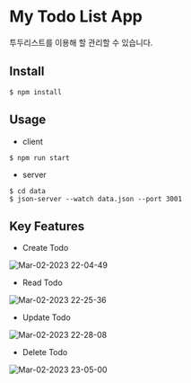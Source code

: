 # My Todo List App
투두리스트를 이용해 할  관리할 수 있습니다.

## Install
```
$ npm install
```

## Usage
- client
```
$ npm run start
```
- server
```
$ cd data
$ json-server --watch data.json --port 3001
```

## Key Features
- Create Todo

![Mar-02-2023 22-04-49](https://user-images.githubusercontent.com/115632555/222436786-09834819-5a26-4021-a77c-400a52af38e7.gif)

- Read Todo

![Mar-02-2023 22-25-36](https://user-images.githubusercontent.com/115632555/222441256-5c619bc6-cdb2-43d7-8091-3a1050b2ac85.gif)

- Update Todo

![Mar-02-2023 22-28-08](https://user-images.githubusercontent.com/115632555/222442050-cc21e4ab-82c8-41d7-b1f5-510282fb43d4.gif)

- Delete Todo

![Mar-02-2023 23-05-00](https://user-images.githubusercontent.com/115632555/222450858-b4d8f503-9fba-4e85-be74-2569b7af274a.gif)

